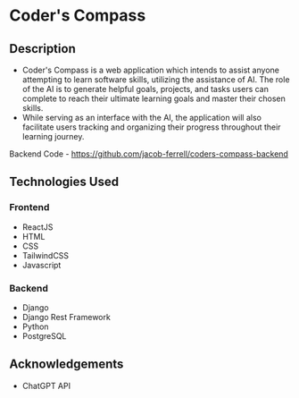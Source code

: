 # Coder's Compass

## Description

- Coder's Compass is a web application which intends to assist anyone attempting to learn software skills, utilizing the assistance of AI.  The role of the AI is to generate helpful goals, projects, and tasks users can complete to reach their ultimate learning goals and master their chosen skills. 
- While serving as an interface with the AI, the application will also facilitate users tracking and organizing their progress throughout their learning journey.

Backend Code - https://github.com/jacob-ferrell/coders-compass-backend

## Technologies Used
### Frontend
- ReactJS
- HTML
- CSS
- TailwindCSS
- Javascript
### Backend
- Django
- Django Rest Framework
- Python
- PostgreSQL

## Acknowledgements
- ChatGPT API